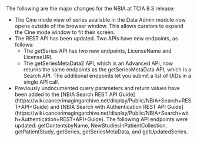 The following are the major changes for the NBIA at TCIA 8.3 release:

<ul>
<li>The Cine mode view of series available in the Data Admin module now opens outside of the browser window. This allows curators to expand the Cine mode window to fit their screen.
<li>The REST API has been updated. Two APIs have new endpoints, as follows:
  <ul>
    <li>The getSeries API has two new endpoints, LicenseName and LicenseURI.
    <li>The getSeriesMetaData2 API, which is an Advanced API, now returns the same endpoints as the getSeriesMetaData API, which is a Search API. The additional endpoints let you submit a list of UIDs in a single API call.
  </ul>
<li>Previously undocumented query parameters and return values have been added to the [NBIA Search REST API Guide](https://wiki.cancerimagingarchive.net/display/Public/NBIA+Search+REST+API+Guide) and [NBIA Search with Authentication REST API Guide](https://wiki.cancerimagingarchive.net/display/Public/NBIA+Search+with+Authentication+REST+API+Guide). The following API endpoints were updated: getContentsbyName, NewStudiesInPatientCollection, getPatientStudy, getSeries, getSeriesMetaData, and getUpdatedSeries.
</ul>
